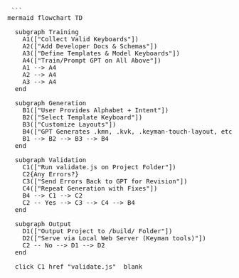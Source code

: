 
<pre> ```
mermaid flowchart TD

  subgraph Training
    A1(["Collect Valid Keyboards"])
    A2(["Add Developer Docs & Schemas"])
    A3(["Define Templates & Model Keyboards"])
    A4(["Train/Prompt GPT on All Above"])
    A1 --> A4
    A2 --> A4
    A3 --> A4
  end

  subgraph Generation
    B1(["User Provides Alphabet + Intent"])
    B2(["Select Template Keyboard"])
    B3(["Customize Layouts"])
    B4(["GPT Generates .kmn, .kvk, .keyman-touch-layout, etc."])
    B1 --> B2 --> B3 --> B4
  end

  subgraph Validation
    C1(["Run validate.js on Project Folder"])
    C2{Any Errors?}
    C3(["Send Errors Back to GPT for Revision"])
    C4(["Repeat Generation with Fixes"])
    B4 --> C1 --> C2
    C2 -- Yes --> C3 --> C4 --> B4
  end

  subgraph Output
    D1(["Output Project to /build/ Folder"])
    D2(["Serve via Local Web Server (Keyman tools)"])
    C2 -- No --> D1 --> D2
  end

  click C1 href "validate.js" _blank
</pre>